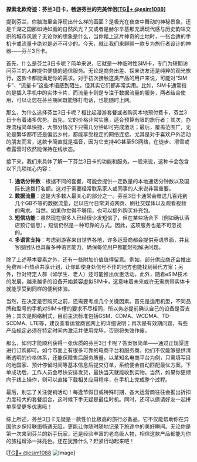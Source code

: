 **探索北欧奇迹：芬兰3日卡，畅游芬兰的完美伴侣[[TG💪+ @esim1088](https://t.me/s/esim1088)]**

提到芬兰，你脑海里会浮现出什么样的画面？是极光在夜空中舞动的神秘景象，还是千湖之国那如诗如画的自然风光？又或者是赫尔辛基那充满现代感与历史韵味交织的城市风貌？无论你的想象是什么，当你踏上这片神奇的土地时，一张合适的手机卡或流量卡绝对是必不可少的。今天，就让我们来聊聊一款专为旅行者设计的神器——芬兰3日卡。

首先，什么是芬兰3日卡呢？简单来说，它就是一种临时性SIM卡，专门为短期访问芬兰的人群提供便捷的通信服务。无论是商务出差、探亲访友还是纯粹的观光旅行，这款卡都能满足你的需求。对于初次接触这类产品的用户来说，可能对“SIM卡”、“流量卡”这些术语感到陌生，但其实它们都非常实用。比如，SIM卡通常指的是插入手机中的实体卡片，而流量卡则是专注于数据流量的服务，两者结合使用，可以让您在芬兰期间既能够打电话，也能随时上网。

那么，为什么选择芬兰3日卡呢？相比起漫游套餐或者购买本地预付费卡，芬兰3日卡有着诸多优势。首先，它的价格非常实惠，适合预算有限的旅行者；其次，办理流程简单快捷，大部分情况下只需几分钟即可完成激活；最后，覆盖范围广，无论是繁华都市还是偏远乡村，都能享受稳定的网络连接。尤其是对于喜欢户外活动的朋友而言，这款卡简直就是福音，因为它支持4G甚至5G网络，在徒步、滑雪或者露营时依然能保持在线状态。

接下来，我们来具体了解一下芬兰3日卡的功能和服务。一般来说，这种卡会包含以下几项核心内容：

1. **通话分钟数**：根据不同的套餐，可能会提供一定数量的本地通话分钟数以及国际长途拨打名额。这对于需要经常联系家人或同事的人来说非常重要。
2. **数据流量**：这是大多数人最关心的部分之一。芬兰3日卡通常会赠送几百兆到几个GB不等的数据流量，足以应付日常浏览网页、刷社交媒体以及观看视频的需求。当然，如果你觉得不够用，也可以额外购买补充包。
3. **短信功能**：虽然现在很多人已经很少发短信了，但在某些场合下（例如确认酒店预订信息），短信仍然是一种可靠的方式。因此，这项服务也是不可忽视的。
4. **多语言支持**：考虑到游客来自世界各地，许多运营商都会提供英语界面，并且客服团队也具备多种语言能力，确保每位用户都能轻松解决问题。

除了上述基本要素之外，还有一些附加价值值得留意。例如，部分供应商还会推出免费Wi-Fi热点共享计划，让你即使身处信号不佳的地方也能找到替代方案；另外，针对特定人群（如学生、老人）还可能推出优惠活动。此外，随着eSIM技术的发展，越来越多的设备开始兼容虚拟SIM卡，这意味着未来或许无需携带实体卡就能享受到同样的便利体验。

当然，在决定是否购买之前，还需要考虑几个关键因素。首先是适用机型，不同品牌和型号的手机对SIM卡槽的要求不尽相同，所以务必提前确认自己的设备是否支持；其次是网络制式，目前主流标准包括GSM、CDMA、WCDMA、TD-SCDMA、LTE等，建议查看运营商官网上的详细说明；再次是有效期问题，有些产品规定必须在特定时间内激活并使用完毕，否则将失效作废。

那么，如何才能顺利获得一张优质的芬兰3日卡呢？答案很简单——通过正规渠道进行订购即可。如今市面上有很多可靠的电商平台和服务商，他们不仅能够提供清晰透明的价格体系，还能保障售后服务质量。以某知名电商平台为例，只需填写目的地国家、预计停留时间等基本信息后提交订单，系统便会自动匹配最优方案。下单成功后，工作人员会尽快安排发货，最快当天就能收到实物。当然，如果你更倾向于线上操作，则可以直接下载相关应用程序，在手机上完成整个过程。

最后，别忘了关注促销活动！每逢节假日或特殊时期，各大运营商往往会推出折扣力度较大的套餐组合，这时候下手无疑是最佳时机。同时，还可以邀请好友一起拼单享受更多优惠哦！

综上所述，芬兰3日卡无疑是一款性价比极高的旅行必备品。它不仅能帮助你在异国他乡保持联络畅通无阻，更能让你随时随地记录下旅途中的美好瞬间。无论你是第一次来到芬兰的新手玩家，还是经验丰富的老鸟级人物，相信这款产品都能为你的旅程增添一抹亮色。还在犹豫什么？赶紧行动起来吧！

[[TG💪+ @esim1088](https://t.me/s/esim1088) ![Image](https://i.postimg.cc/4NQfJmqS/Snipaste-2025-05-13-00-14-12.png)]